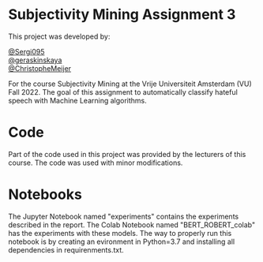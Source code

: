 # Subjectivity Mining Assignment 3

This project was developed by:

[@Sergi095](https://www.github.com/Sergi095) \
[@geraskinskaya](https://www.github.com/geraskinskaya) \
[@ChristopheMeijer](https://www.github.com/ChristopheMeijer)

For the course Subjectivity Mining at the Vrije Universiteit Amsterdam (VU) Fall 2022. The goal of this assignment to automatically classify hateful speech with Machine Learning algorithms.

# Code

Part of the code used in this project was provided by the lecturers of this course. The code was used with minor modifications. 

# Notebooks

The Jupyter Notebook named "experiments" contains the experiments described in the report. The Colab Notebook named "BERT_ROBERT_colab" has the experiments with these models. The way to properly run this notebook is by creating an evironment in Python=3.7 and installing all dependencies in requirenments.txt.

